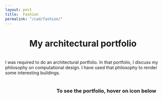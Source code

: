 ```yaml
---
layout: post
title:  Fashion 
permalink: "/cad/fashion/"
---
```


<div class="w3-row">
    <h1 style="text-align:center">My architectural portfolio</h1>
      <p class = "justify">
<br>
I was required to do an architectural portfolio. In that portfolio, I discuss my philosophy on computational design. I have used that philosophy to render some interesting buildings. 

<br>
<br>

<div class="row w3-center"  style="margin-top:20px">
    <div class="w3-third w3-center" style="margin-left:33%">
    <h3 >To see the portfolio, hover on icon below</h3><br>
    <a href="/portfolio/assets/pdf/Nsiempba_Portfolio.pdf" target="_blank" >
    <i class="fa fa-building-o big" style="font-size:120px"></i>
    </a>
    </div>
</div>



